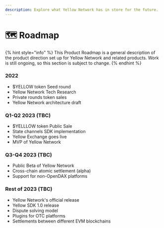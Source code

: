 ```yaml
---
description: Explore what Yellow Network has in store for the future.
---
```


# 🗺 Roadmap

{% hint style="info" %}
This Product Roadmap is a general description of the product direction set up for Yellow Network and related products. Work is still ongoing, so this section is subject to change.
{% endhint %}

### **2022**

* $YELLOW token Seed round
* Yellow Network Tech Research
* Private rounds token sales
* Yellow Network architecture draft

### **Q1-Q2 2023 (TBC)**

* $YELLLOW token Public Sale
* State channels SDK implementation
* Yellow Exchange goes live
* MVP of Yellow Network

### **Q3-Q4 2023 (TBC)**

* Public Beta of Yellow Network
* Cross-chain atomic settlement (alpha)
* Support for non-OpenDAX platforms

### **Rest of 2023 (TBC)**

* Yellow Network's official release
* Yellow SDK 1.0 release
* Dispute solving model
* Plugins for OTC platforms
* Settlements between different EVM blockchains

